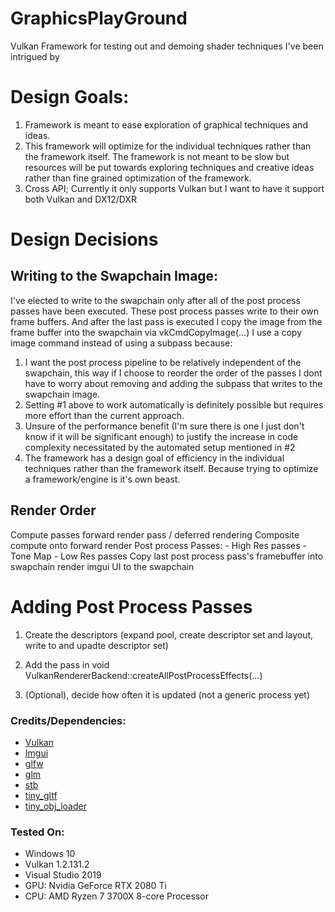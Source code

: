 # GraphicsPlayGround
Vulkan Framework for testing out and demoing shader techniques I've been intrigued by

# Design Goals:
1) Framework is meant to ease exploration of graphical techniques and ideas.
2) This framework will optimize for the individual techniques rather than the framework itself. The framework is not meant to be slow but resources will be put towards exploring techniques and creative ideas rather than fine grained optimization of the framework.
3) Cross API; Currently it only supports Vulkan but I want to have it support both Vulkan and DX12/DXR

# Design Decisions
## Writing to the Swapchain Image:
I've elected to write to the swapchain only after all of the post process passes have been executed.
These post process passes write to their own frame buffers. And after the last pass is executed I copy the image from the frame buffer into the swapchain via vkCmdCopyImage(...)
I use a copy image command instead of using a subpass because:
1) I want the post process pipeline to be relatively independent of the swapchain, this way if I choose to reorder the order of the passes I dont have to worry about removing and adding the subpass that writes to the swapchain image.
2) Setting #1 above to work automatically is definitely possible but requires more effort than the current approach. 
3) Unsure of the performance benefit (I'm sure there is one I just don't know if it will be significant enough)  to justify the increase in code complexity necessitated by the automated setup mentioned in #2 
4) The framework has a design goal of efficiency in the individual techniques rather than the framework itself. Because trying to optimize a framework/engine is it's own beast.

## Render Order
Compute passes
forward render pass / deferred rendering
Composite compute onto forward render
Post process Passes:
	- High Res passes
	- Tone Map
	- Low Res passes
Copy last post process pass's framebuffer into swapchain
render imgui UI to the swapchain 

# Adding Post Process Passes
1) Create the descriptors (expand pool, create descriptor set and layout, write to and upadte descriptor set)
2) Add the pass in void VulkanRendererBackend::createAllPostProcessEffects(...)

3) (Optional), decide how often it is updated (not a generic process yet)

### Credits/Dependencies:
- [Vulkan](https://www.khronos.org/vulkan/)
- [Imgui](https://github.com/ocornut/imgui)
- [glfw](https://www.glfw.org/)
- [glm](https://github.com/g-truc/glm)
- [stb](https://github.com/nothings/stb)
- [tiny_gltf](https://github.com/syoyo/tinygltf)
- [tiny_obj_loader](https://github.com/tinyobjloader/tinyobjloader)

### Tested On:
- Windows 10
- Vulkan 1.2.131.2
- Visual Studio 2019
- GPU: Nvidia GeForce RTX 2080 Ti
- CPU: AMD Ryzen 7 3700X 8-core Processor